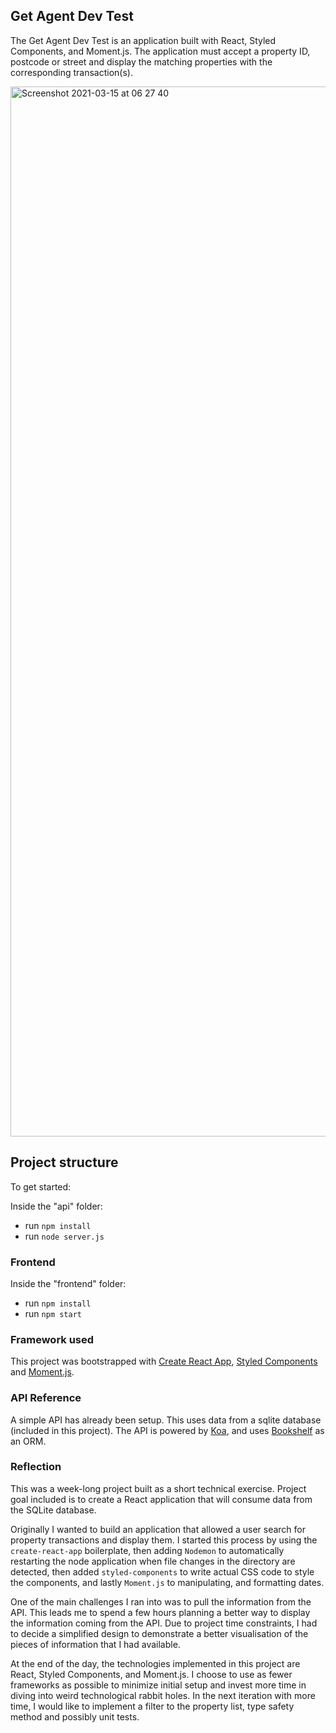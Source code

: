 ## Get Agent Dev Test

The Get Agent Dev Test is an application built with React, Styled Components, and Moment.js. The application must accept a property ID, postcode or street and display the matching properties with the corresponding transaction(s).

<img width="1680" alt="Screenshot 2021-03-15 at 06 27 40" src="https://user-images.githubusercontent.com/47988806/111115335-5a18eb00-855c-11eb-920c-0c33bb5807e9.png">

## Project structure

To get started:

Inside the "api" folder: 
- run `npm install`
- run `node server.js`

### Frontend

Inside the "frontend" folder: 
- run `npm install`
- run `npm start`

### Framework used

This project was bootstrapped with [Create React App](https://github.com/facebook/create-react-app), [Styled Components](https://github.com/styled-components/styled-components) and [Moment.js](https://github.com/moment/moment/). 

### API Reference

A simple API has already been setup. This uses data from a sqlite database (included in this project). The API is powered by [Koa](https://github.com/koajs/koa), and uses [Bookshelf](https://bookshelfjs.org/) as an ORM.

### Reflection

This was a week-long project built as a short technical exercise. Project goal included is to create a React application that will consume data from the SQLite database.  

Originally I wanted to build an application that allowed a user search for property transactions and display them. I started this process by using the `create-react-app` boilerplate, then adding `Nodemon` to automatically restarting the node application when file changes in the directory are detected, then added `styled-components` to write actual CSS code to style the components, and lastly `Moment.js` to manipulating, and formatting dates.

One of the main challenges I ran into was to pull the information from the API. This leads me to spend a few hours planning a better way to display the information coming from the API. Due to project time constraints, I had to decide a simplified design to demonstrate a better visualisation of the pieces of information that I had available.

At the end of the day, the technologies implemented in this project are React, Styled Components, and Moment.js. I choose to use as fewer frameworks as possible to minimize initial setup and invest more time in diving into weird technological rabbit holes. In the next iteration with more time, I would like to implement a filter to the property list, type safety method and possibly unit tests.
